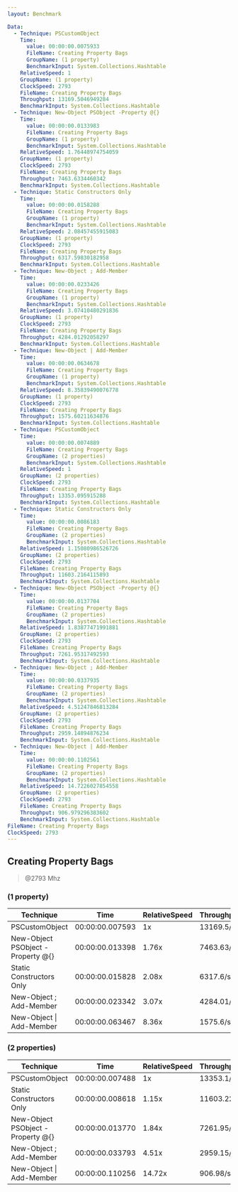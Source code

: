 ```yaml
---
layout: Benchmark

Data: 
  - Technique: PSCustomObject
    Time: 
      value: 00:00:00.0075933
      FileName: Creating Property Bags
      GroupName: (1 property)
      BenchmarkInput: System.Collections.Hashtable
    RelativeSpeed: 1
    GroupName: (1 property)
    ClockSpeed: 2793
    FileName: Creating Property Bags
    Throughput: 13169.5046949284
    BenchmarkInput: System.Collections.Hashtable
  - Technique: New-Object PSObject -Property @{}
    Time: 
      value: 00:00:00.0133983
      FileName: Creating Property Bags
      GroupName: (1 property)
      BenchmarkInput: System.Collections.Hashtable
    RelativeSpeed: 1.76448974754059
    GroupName: (1 property)
    ClockSpeed: 2793
    FileName: Creating Property Bags
    Throughput: 7463.6334460342
    BenchmarkInput: System.Collections.Hashtable
  - Technique: Static Constructors Only
    Time: 
      value: 00:00:00.0158288
      FileName: Creating Property Bags
      GroupName: (1 property)
      BenchmarkInput: System.Collections.Hashtable
    RelativeSpeed: 2.08457455915083
    GroupName: (1 property)
    ClockSpeed: 2793
    FileName: Creating Property Bags
    Throughput: 6317.59830182958
    BenchmarkInput: System.Collections.Hashtable
  - Technique: New-Object ; Add-Member
    Time: 
      value: 00:00:00.0233426
      FileName: Creating Property Bags
      GroupName: (1 property)
      BenchmarkInput: System.Collections.Hashtable
    RelativeSpeed: 3.07410480291836
    GroupName: (1 property)
    ClockSpeed: 2793
    FileName: Creating Property Bags
    Throughput: 4284.01292058297
    BenchmarkInput: System.Collections.Hashtable
  - Technique: New-Object | Add-Member
    Time: 
      value: 00:00:00.0634678
      FileName: Creating Property Bags
      GroupName: (1 property)
      BenchmarkInput: System.Collections.Hashtable
    RelativeSpeed: 8.35839490076778
    GroupName: (1 property)
    ClockSpeed: 2793
    FileName: Creating Property Bags
    Throughput: 1575.60211634876
    BenchmarkInput: System.Collections.Hashtable
  - Technique: PSCustomObject
    Time: 
      value: 00:00:00.0074889
      FileName: Creating Property Bags
      GroupName: (2 properties)
      BenchmarkInput: System.Collections.Hashtable
    RelativeSpeed: 1
    GroupName: (2 properties)
    ClockSpeed: 2793
    FileName: Creating Property Bags
    Throughput: 13353.095915288
    BenchmarkInput: System.Collections.Hashtable
  - Technique: Static Constructors Only
    Time: 
      value: 00:00:00.0086183
      FileName: Creating Property Bags
      GroupName: (2 properties)
      BenchmarkInput: System.Collections.Hashtable
    RelativeSpeed: 1.15080986526726
    GroupName: (2 properties)
    ClockSpeed: 2793
    FileName: Creating Property Bags
    Throughput: 11603.2164115893
    BenchmarkInput: System.Collections.Hashtable
  - Technique: New-Object PSObject -Property @{}
    Time: 
      value: 00:00:00.0137704
      FileName: Creating Property Bags
      GroupName: (2 properties)
      BenchmarkInput: System.Collections.Hashtable
    RelativeSpeed: 1.83877471991881
    GroupName: (2 properties)
    ClockSpeed: 2793
    FileName: Creating Property Bags
    Throughput: 7261.95317492593
    BenchmarkInput: System.Collections.Hashtable
  - Technique: New-Object ; Add-Member
    Time: 
      value: 00:00:00.0337935
      FileName: Creating Property Bags
      GroupName: (2 properties)
      BenchmarkInput: System.Collections.Hashtable
    RelativeSpeed: 4.51247846813284
    GroupName: (2 properties)
    ClockSpeed: 2793
    FileName: Creating Property Bags
    Throughput: 2959.14894876234
    BenchmarkInput: System.Collections.Hashtable
  - Technique: New-Object | Add-Member
    Time: 
      value: 00:00:00.1102561
      FileName: Creating Property Bags
      GroupName: (2 properties)
      BenchmarkInput: System.Collections.Hashtable
    RelativeSpeed: 14.7226027854558
    GroupName: (2 properties)
    ClockSpeed: 2793
    FileName: Creating Property Bags
    Throughput: 906.979296383602
    BenchmarkInput: System.Collections.Hashtable
FileName: Creating Property Bags
ClockSpeed: 2793
---
```

Creating Property Bags
----------------------
> @2793 Mhz


### (1 property)


|Technique                        |Time           |RelativeSpeed|Throughput|
|---------------------------------|---------------|-------------|----------|
|PSCustomObject                   |00:00:00.007593|1x           |13169.5/s |
|New-Object PSObject -Property @{}|00:00:00.013398|1.76x        |7463.63/s |
|Static Constructors Only         |00:00:00.015828|2.08x        |6317.6/s  |
|New-Object ; Add-Member          |00:00:00.023342|3.07x        |4284.01/s |
|New-Object \| Add-Member         |00:00:00.063467|8.36x        |1575.6/s  |


### (2 properties)


|Technique                        |Time           |RelativeSpeed|Throughput|
|---------------------------------|---------------|-------------|----------|
|PSCustomObject                   |00:00:00.007488|1x           |13353.1/s |
|Static Constructors Only         |00:00:00.008618|1.15x        |11603.22/s|
|New-Object PSObject -Property @{}|00:00:00.013770|1.84x        |7261.95/s |
|New-Object ; Add-Member          |00:00:00.033793|4.51x        |2959.15/s |
|New-Object \| Add-Member         |00:00:00.110256|14.72x       |906.98/s  |
